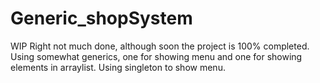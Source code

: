 # Generic_shopSystem

WIP
Right not much done, although soon the project is 100% completed. 
Using somewhat generics, one for showing menu and one for showing elements in arraylist.
Using singleton to show menu.
